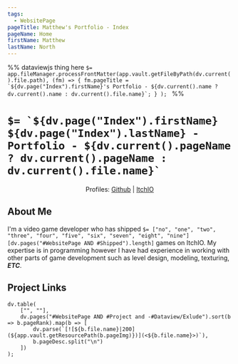 ```yaml
---
tags:
  - WebsitePage
pageTitle: Matthew's Portfolio - Index
pageName: Home
firstName: Matthew
lastName: North
---
```

%%
dataviewjs thing here
``$= app.fileManager.processFrontMatter(app.vault.getFileByPath(dv.current().file.path), (fm) => { fm.pageTitle = `${dv.page("Index").firstName}'s Portfolio - ${dv.current().name ? dv.current().name : dv.current().file.name}`; } ); ``
%%
# ``$= `${dv.page("Index").firstName} ${dv.page("Index").lastName} - Portfolio - ${dv.current().pageName ? dv.current().pageName : dv.current().file.name}` ``
<cd><center>Profiles: [Github](https://github.com/northmatt) | [ItchIO](https://northmatt.itch.io)</center></cd>
## About Me
I'm a video game developer who has shipped `$= ["no", "one", "two", "three", "four", "five", "six", "seven", "eight", "nine"][dv.pages("#WebsitePage AND #Shipped").length]` games on ItchIO. My expertise is in programming however I have had experience in working with other parts of game development such as level design, modeling, texturing, ***ETC***. 
## Project Links
```dataviewjs
dv.table(
	["", ""], 
	dv.pages("#WebsitePage AND #Project and -#Dataview/Exlude").sort(b => b.pageRank).map(b => [
		dv.parse(`[![${b.file.name}|200](${app.vault.getResourcePath(b.pageImg)})](<${b.file.name}>)`),
		b.pageDesc.split("\n")
	])
);
```
